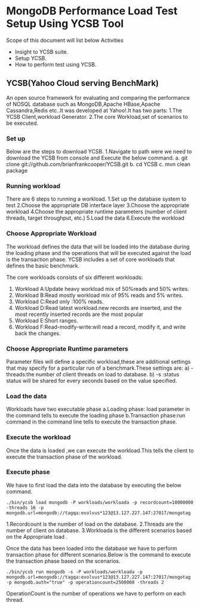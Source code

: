 # MongoDB Performance Load Test Setup Using YCSB Tool

Scope of this document will list below Activities
* Insight to YCSB suite.
* Setup YCSB.
* How to perform test using YCSB.

## YCSB(Yahoo Cloud serving BenchMark)

 An open source framework for evaluating and comparing the performance of NOSQL database such as MongoDB,Apache HBase,Apache Cassandra,Redis etc..It was developed at Yahoo!.It has two parts:
1.The YCSB Client,workload Generator.
2.The core Workload,set of scenarios to be executed.

### Set up
Below are the steps to download YCSB.
1.Navigate to path were we need to download the YCSB from console and Execute the below command.
a. git clone git://github.com/brianfrankcooper/YCSB.git
b. cd YCSB
c. mvn clean package

### Running workload
There are 6 steps to running a workload.
1.Set up the database system to test
2.Choose the appropriate DB interface layer
3.Choose the appropriate workload
4.Choose the appropriate runtime parameters (number of client threads, target throughput, etc.)
5.Load the data
6.Execute the workload

### Choose Appropriate Workload
The workload defines the data that will be loaded into the database during the loading phase and the operations that will be executed against the load is the transaction phase.
YCSB includes a set of core workloads that defines the basic benchmark.

The core workloads consists of six different workloads:
1. Workload A:Update heavy workload mix of 50%reads and 50% writes.
2. Workload B:Read mostly workload mix of 95% reads and 5% writes.
3. Workload C:Read only :100% reads.
4. Workload D:Read latest workload.new records are inserted, and the most recently inserted records are the most popular
5. Workload E:Short ranges.
6. Workload F:Read-modify-write:will read a record, modify it, and write back the changes.

### Choose Appropriate Runtime parameters
Parameter files will define a specific workload,these are additional settings that may specify for a particular run of a benchmark.These settings are:
a) -threads:the number of client threads on load to database.
b) -s :status status will be shared for every seconds based on the value specified.

### Load the data
Workloads have two executable phase
a.Loading phase: load parameter in the command tells to execute the loading phase
b.Transaction phase:run command in the command line tells to execute the transaction phase.

### Execute the workload
Once the data is loaded ,we can execute the workload.This tells the client to execute the transaction phase of the workload.

### Execute phase
We have to first load the data into the database by executing the below command.
```console
./bin/ycsb load mongodb -P workloads/workloada -p recordcount=10000000 -threads 16 -p mongodb.url=mongodb://tagqa:evolvus*123@13.127.227.147:27017/mongotag
```
1.Recordcount is the number of load on the database.
2.Threads are the number of client on database.
3.Workloada is the different scenarios based on the Appropriate load .

Once the data has been loaded into the database we have to perform transaction phase for different scenarios.Below is the command to execute the transaction phase based on the scenarios.
```console
./bin/ycsb run mongodb -s -P workloads/workloada -p mongodb.url=mongodb://tagqa:evolvus*123@13.127.227.147:27017/mongotag -p mongodb.auth="true" -p operationcount=2500000 -threads 2
```
OperationCount is the number of operations we have to perform on each thread.